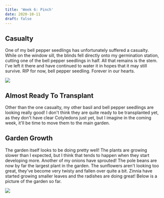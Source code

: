 ```yaml
---
title: 'Week 6: Pinch'
date: 2020-10-11
draft: false
---
```


## [](#header-1)Casualty
One of my bell pepper seedlings has unfortunately suffered a casualty. While on the window sill, the blinds fell directly onto my germination station, cutting one of the bell pepper seedlings in half. All that remains is the stem. I've left it there and have continued to water it in hopes that it may still survive. RIP for now, bell pepper seedling. Forever in our hearts.

![](/assets/2020-10-11-Week-6/1.png)

## [](#header-2)Almost Ready To Transplant
Other than the one casualty, my other basil and bell pepper seedlings are looking really good! I don't think they are quite ready to be transplanted yet, as they don't have clear Cotyledons just yet, but I imagine in the coming week, it'll be time to move them to the main garden. 

## [](#header-3)Garden Growth
The garden itself looks to be doing pretty well! The plants are growing slower than I expected, but I think that tends to happen when they start developing more. Another of my onions have sprouted! The pole beans are now by far the largest plant in the garden. The sunflowers aren't looking too great, they've become very twisty and fallen over quite a bit. Zinnia have started growing smaller leaves and the radishes are doing great! Below is a picture of the garden so far.

![](/assets/2020-10-11-Week-6/2.png)


